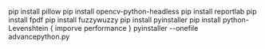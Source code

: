 pip install pillow
pip install opencv-python-headless
pip install reportlab
pip install fpdf
pip install fuzzywuzzy
pip install pyinstaller
pip install python-Levenshtein { imporve performance }
pyinstaller --onefile advancepython.py

